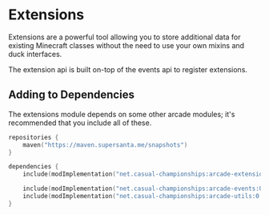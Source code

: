 # Extensions

Extensions are a powerful tool allowing you to store additional data for existing
Minecraft classes without the need to use your own mixins and duck interfaces.

The extension api is built on-top of the events api to register extensions.

## Adding to Dependencies

The extensions module depends on some other arcade modules; it's recommended that you
include all of these.

```kts
repositories {
    maven("https://maven.supersanta.me/snapshots")
}

dependencies {
    include(modImplementation("net.casual-championships:arcade-extensions:0.3.0-alpha.24+1.21.1")!!)

    include(modImplementation("net.casual-championships:arcade-events:0.3.0-alpha.24+1.21.1")!!)
    include(modImplementation("net.casual-championships:arcade-utils:0.3.0-alpha.24+1.21.1")!!)
}
```
